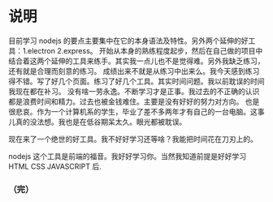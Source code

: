 # 说明

 目前学习 nodejs 的要点主要集中在它的本身语法及特性。另外两个延伸的好工具：1.electron 2.express。
 开始从本身的熟练程度起步，然后在自己做的项目中结合着这两个延伸的工具来练手。其实我一点儿也不是觉得难。另外我缺乏练习，还有就是合理而刻意的练习。
 成绩出来不就是从练习中出来么。我今天感到练习得不错。写了好几个页面。练习了好几个工具。其实时间问题。我以前耽误的时间我现在都在补习。
 没有啥一劳永逸。不断学习才是正事。我过去的不正确的认识都是浪费时间和精力。过去也被金钱难住。主要是没有好好的努力对方向。
 也是很悲哀。作为一个计算机系的学生，毕业了差不多两年才有自己的一台电脑。这事儿真的没法想。我也是在低谷期呆太久。眼光都被耽误。
 
 现在来了一个绝世的好工具。我不好好学习还等啥？我能把时间花在刀刃上的。
 
 nodejs 这个工具是前端的福音。我好好学习你。当然我知道前提是好好学习 HTML CSS JAVASCRIPT 后.

### （完）
